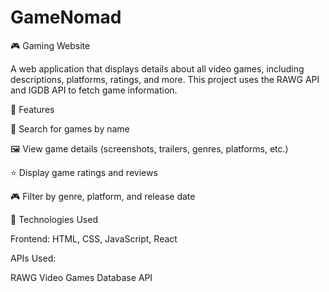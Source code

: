 # GameNomad

🎮 Gaming Website

A web application that displays details about all video games, including descriptions, platforms, ratings, and more. This project uses the RAWG API and IGDB API to fetch game information.

🚀 Features

🔎 Search for games by name

🖼️ View game details (screenshots, trailers, genres, platforms, etc.)

⭐ Display game ratings and reviews

🎮 Filter by genre, platform, and release date

🔧 Technologies Used

Frontend: HTML, CSS, JavaScript, React

APIs Used:

RAWG Video Games Database API
